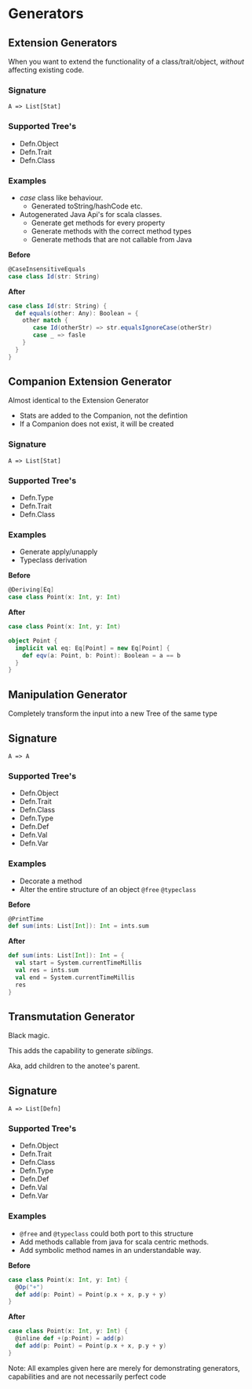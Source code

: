 # Generators


## Extension Generators

When you want to extend the functionality of a class/trait/object, *without* affecting existing code.

### Signature

```
A => List[Stat]
```

### Supported Tree's

- Defn.Object
- Defn.Trait
- Defn.Class

### Examples
- *case* class like behaviour.
  - Generated toString/hashCode etc.
- Autogenerated Java Api's for scala classes.
  - Generate get methods for every property
  - Generate methods with the correct method types
  - Generate methods that are not callable from Java

**Before**
```scala
@CaseInsensitiveEquals
case class Id(str: String)
```

**After**
```scala
case class Id(str: String) {
  def equals(other: Any): Boolean = {
    other match {
       case Id(otherStr) => str.equalsIgnoreCase(otherStr)
       case _ => fasle
    }
  }
}
```

## Companion Extension Generator

Almost identical to the Extension Generator
- Stats are added to the Companion, not the defintion
- If a Companion does not exist, it will be created

### Signature

```
A => List[Stat]
```

### Supported Tree's

- Defn.Type
- Defn.Trait
- Defn.Class

### Examples

- Generate apply/unapply
- Typeclass derivation

**Before**

```scala
@Deriving[Eq]
case class Point(x: Int, y: Int)
```

**After**
```scala
case class Point(x: Int, y: Int)

object Point {
  implicit val eq: Eq[Point] = new Eq[Point] {
    def eqv(a: Point, b: Point): Boolean = a == b
  }
}
```

## Manipulation Generator

Completely transform the input into a new Tree of the same type

## Signature
```
A => A
```

### Supported Tree's

- Defn.Object
- Defn.Trait
- Defn.Class
- Defn.Type
- Defn.Def
- Defn.Val
- Defn.Var

### Examples

- Decorate a method
- Alter the entire structure of an object `@free` `@typeclass`

**Before**

```scala
@PrintTime
def sum(ints: List[Int]): Int = ints.sum
```

**After**

```scala
def sum(ints: List[Int]): Int = {
  val start = System.currentTimeMillis
  val res = ints.sum
  val end = System.currentTimeMillis
  res
}
```

## Transmutation Generator

Black magic.

This adds the capability to generate *siblings*.

Aka, add children to the anotee's parent.

## Signature
```
A => List[Defn]
```

### Supported Tree's

- Defn.Object
- Defn.Trait
- Defn.Class
- Defn.Type
- Defn.Def
- Defn.Val
- Defn.Var

### Examples
- `@free` and `@typeclass` could both port to this structure
- Add methods callable from java for scala centric methods.
- Add symbolic method names in an understandable way.

**Before**

```scala
case class Point(x: Int, y: Int) {
  @Op("+")
  def add(p: Point) = Point(p.x + x, p.y + y)
}
```

**After**

```scala
case class Point(x: Int, y: Int) {
  @inline def +(p:Point) = add(p)
  def add(p: Point) = Point(p.x + x, p.y + y)
}
```


Note: All examples given here are merely for demonstrating generators,
capabilities and are not necessarily perfect code
